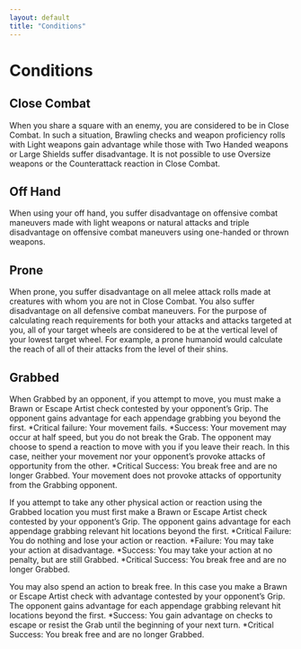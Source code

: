 ```yaml
---
layout: default
title: "Conditions"
---
```


# Conditions

## Close Combat

When you share a square with an enemy, you are considered to be in Close Combat. In such a situation, Brawling checks and weapon proficiency rolls with Light weapons gain advantage while those with Two Handed weapons or Large Shields suffer disadvantage. It is not possible to use Oversize weapons or the Counterattack reaction in Close Combat. 

## Off Hand

When using your off hand, you suffer disadvantage on offensive combat maneuvers made with light weapons or natural attacks and triple disadvantage on offensive combat maneuvers using one-handed or thrown weapons. 

## Prone

When prone, you suffer disadvantage on all melee attack rolls made at creatures with whom you are not in Close Combat. You also suffer disadvantage on all defensive combat maneuvers. For the purpose of calculating reach requirements for both your attacks and attacks targeted at you, all of your target wheels are considered to be at the vertical level of your lowest target wheel. For example, a prone humanoid would calculate the reach of all of their attacks from the level of their shins.


## Grabbed

When Grabbed by an opponent, if you attempt to move, you must make a Brawn or Escape Artist check contested by your opponent’s Grip. The opponent gains advantage for each appendage grabbing you beyond the first.
*Critical failure: Your movement fails.
*Success: Your movement may occur at half speed, but you do not break the Grab. The opponent may choose to spend a reaction to move with you if you leave their reach. In this case, neither your movement nor your opponent’s provoke attacks of opportunity from the other. 
*Critical Success: You break free and are no longer Grabbed. Your movement does not provoke attacks of opportunity from the Grabbing opponent. 

If you attempt to take any other physical action or reaction using the Grabbed location you must first make a Brawn or Escape Artist check contested by your opponent’s Grip. The opponent gains advantage for each appendage grabbing relevant hit locations beyond the first.
*Critical Failure: You do nothing and lose your action or reaction.
*Failure: You may take your action at disadvantage. 
*Success: You may take your action at no penalty, but are still Grabbed.
*Critical Success: You break free and are no longer Grabbed.

You may also spend an action to break free. In this case you make a Brawn or Escape Artist check with advantage contested by your opponent’s Grip. The opponent gains advantage for each appendage grabbing relevant hit locations beyond the first. 
*Success: You gain advantage on checks to escape or resist the Grab until the beginning of your next turn.
*Critical Success: You break free and are no longer Grabbed.


